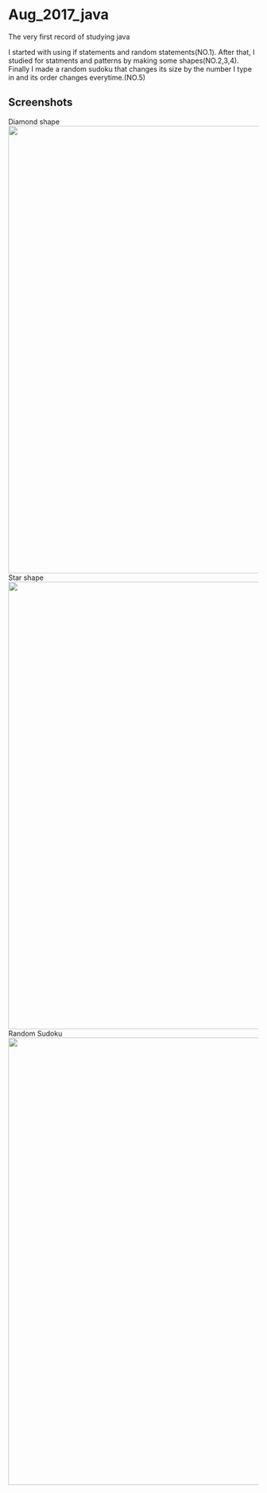 # Aug_2017_java
The very first record of studying java


I started with using if statements and random statements(NO.1).
After that, I studied for statments and patterns by making some shapes(NO.2,3,4).
Finally I made a random sudoku that changes its size by the number I type in and its order changes everytime.(NO.5)


Screenshots
------------------
Diamond shape<br/>
<img width="900" src="https://user-images.githubusercontent.com/39916556/44596472-42937e80-a807-11e8-9243-b599a1eda0f3.png"><br/>
Star shape<br/>
<img width="900" src="https://user-images.githubusercontent.com/39916556/44596473-43c4ab80-a807-11e8-9c2b-32730142d74a.png"><br/>
Random Sudoku<br/>
<img width="900" src="https://user-images.githubusercontent.com/39916556/44596474-44f5d880-a807-11e8-8f73-4799b127f2e7.png"><br/>
